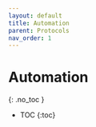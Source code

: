 ```yaml
---
layout: default
title: Automation
parent: Protocols
nav_order: 1
---
```


# Automation
{: .no_toc }

- TOC
{:toc}

